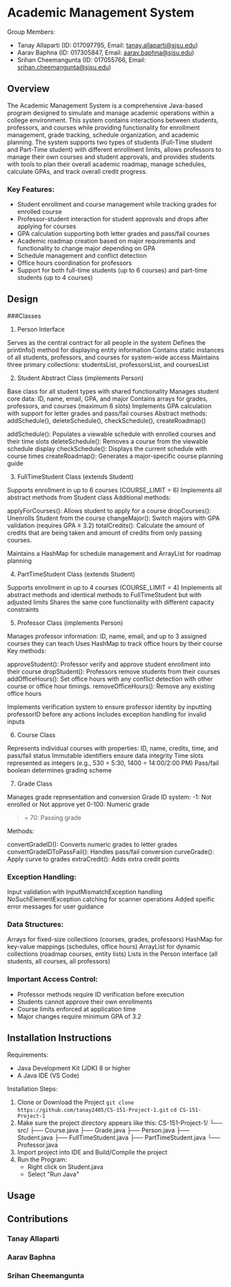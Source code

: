 # Academic Management System

Group Members: 
- Tanay Allaparti (ID: 017097795, Email: tanay.allaparti@sjsu.edu)
- Aarav Baphna (ID: 017305847, Email: aarav.baphna@sjsu.edu)
- Srihan Cheemangunta (ID: 017055766, Email: srihan.cheemangunta@sjsu.edu)

## Overview 
The Academic Management System is a comprehensive Java-based program designed to simulate and manage academic operations within a college environment. This system contains interactions between students, professors, and courses while providing functionality for enrollment management, grade tracking, schedule organization, and academic planning. The system supports two types of students (Full-Time student and Part-Time student) with different enrollment limits, allows professors to manage their own courses and student approvals, and provides students with tools to plan their overall academic roadmap, manage schedules, calculate GPAs, and track overall credit progress.

### Key Features:
- Student enrollment and course management while tracking grades for enrolled course
- Professor-student interaction for student approvals and drops after applying for courses
- GPA calculation supporting both letter grades and pass/fail courses
- Academic roadmap creation based on major requirements and functionality to change major depending on GPA
- Schedule management and conflict detection 
- Office hours coordination for professors
- Support for both full-time students (up to 6 courses) and part-time students (up to 4 courses) 


## Design

###Classes
1. Person Interface

Serves as the central contract for all people in the system
Defines the printInfo() method for displaying entity information
Contains static instances of all students, professors, and courses for system-wide access
Maintains three primary collections: studentsList, professorsList, and coursesList

2. Student Abstract Class (implements Person)

Base class for all student types with shared functionality
Manages student core data: ID, name, email, GPA, and major
Contains arrays for grades, professors, and courses (maximum 6 slots)
Implements GPA calculation with support for letter grades and pass/fail courses
Abstract methods: addSchedule(), deleteSchedule(), checkSchedule(), createRoadmap()

addSchedule(): Populates a viewable schedule with enrolled courses and their time slots
deleteSchedule(): Removes a course from the viewable schedule display
checkSchedule(): Displays the current schedule with course times
createRoadmap(): Generates a major-specific course planning guide

3. FullTimeStudent Class (extends Student)

Supports enrollment in up to 6 courses (COURSE_LIMIT = 6)
Implements all abstract methods from Student class
Additional methods:

applyForCourses(): Allows student to apply for a course
dropCourses(): Unenrolls Student from the course
changeMajor(): Switch majors with GPA validation (requires GPA ≥ 3.2)
totalCredits(): Calculate the amount of credits that are being taken and amount of credits from only passing courses.

Maintains a HashMap for schedule management and ArrayList for roadmap planning

4. PartTimeStudent Class (extends Student)

Supports enrollment in up to 4 courses (COURSE_LIMIT = 4)
Implements all abstract methods and identical methods to FullTimeStudent but with adjusted limits
Shares the same core functionality with different capacity constraints

5. Professor Class (implements Person)

Manages professor information: ID, name, email, and up to 3 assigned courses they can teach
Uses HashMap to track office hours by their course
Key methods:

approveStudent(): Professor verify and approve student enrollment into their course
dropStudent(): Professors remove students from their courses
addOfficeHours(): Set office hours with any conflict detection with other course or office hour timings.
removeOfficeHours(): Remove any existing office hours


Implements verification system to ensure professor identity by inputting professorID before any actions
Includes exception handling for invalid inputs

6. Course Class

Represents individual courses with properties: ID, name, credits, time, and pass/fail status
Immutable identifiers ensure data integrity
Time slots represented as integers (e.g., 530 = 5:30, 1400 = 14:00/2:00 PM)
Pass/fail boolean determines grading scheme

7. Grade Class

Manages grade representation and conversion
Grade ID system:
-1: Not enrolled or Not approve yet
0-100: Numeric grade
>= 70: Passing grade

Methods:

convertGradeID(): Converts numeric grades to letter grades
convertGradeIDToPassFail(): Handles pass/fail conversion
curveGrade(): Apply curve to grades
extraCredit(): Adds extra credit points


### Exception Handling:

Input validation with InputMismatchException handling
NoSuchElementException catching for scanner operations
Added speific error messages for user guidance

### Data Structures:

Arrays for fixed-size collections (courses, grades, professors)
HashMap for key-value mappings (schedules, office hours)
ArrayList for dynamic collections (roadmap courses, entity lists)
Lists in the Person interface (all students, all courses, all professors)

### Important Access Control:
- Professor methods require ID verification before execution
- Students cannot approve their own enrollments
- Course limits enforced at application time
- Major changes require minimum GPA of 3.2


## Installation Instructions
Requirements:
- Java Development Kit (JDK) 8 or higher
- A Java IDE (VS Code)

Installation Steps:
1. Clone or Download the Project
   ```git clone https://github.com/tanay2405/CS-151-Project-1.git```
   ```cd CS-151-Project-1```
2. Make sure the project directory appears like this:
CS-151-Project-1/
└── src/
    ├── Course.java
    ├── Grade.java
    ├── Person.java
    ├── Student.java
    ├── FullTimeStudent.java
    ├── PartTimeStudent.java
    └── Professor.java
3. Import project into IDE and Build/Compile the project 
4. Run the Program:
   - Right click on Student.java
   - Select "Run Java"


## Usage

## Contributions
### Tanay Allaparti

### Aarav Baphna

### Srihan Cheemangunta



